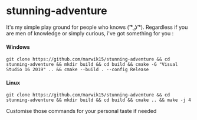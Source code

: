 # stunning-adventure

It's my simple play ground for people who knows ( ͡° ͜ʖ ͡°). 
Regardless if you are men of knowledge or simply curious, i've got something for you : 

#### Windows
```git clone https://github.com/marwik15/stunning-adventure && cd stunning-adventure && mkdir build && cd build && cmake -G "Visual Studio 16 2019" .. && cmake --build . --config Release```
#### Linux
```git clone https://github.com/marwik15/stunning-adventure && cd stunning-adventure && mkdir build && cd build && cmake .. && make -j 4```

Customise those commands for your personal taste if needed
